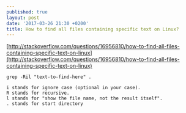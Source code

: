 ```yaml
---
published: true
layout: post
date: '2017-03-26 21:30 +0200'
title: How to find all files containing specific text on Linux?
---
```

[http://stackoverflow.com/questions/16956810/how-to-find-all-files-containing-specific-text-on-linux](http://stackoverflow.com/questions/16956810/how-to-find-all-files-containing-specific-text-on-linux)

    grep -Ril "text-to-find-here" .

    i stands for ignore case (optional in your case).
    R stands for recursive.
    l stands for "show the file name, not the result itself".
    . stands for start directory
